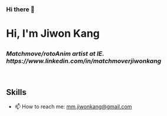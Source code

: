 ### Hi there 👋

<h1> Hi, I'm Jiwon Kang


<p>
  <em>
    <h3>
      Matchmove/rotoAnim artist at IE. https://www.linkedin.com/in/matchmoverjiwonkang
      </a>
    </h3>     
      </em>
</p>

<br />
<h2> Skills </h2>




- 📫 How to reach me: mm.jiwonkang@gmail.com
